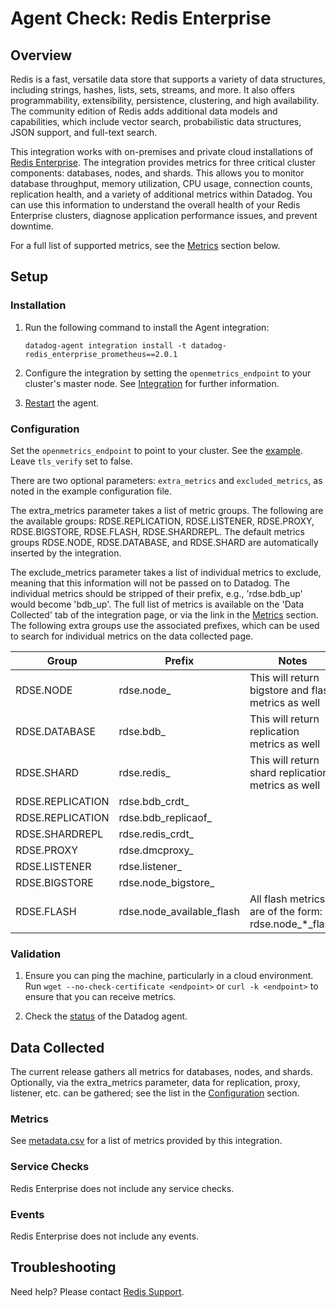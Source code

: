 # Agent Check: Redis Enterprise

## Overview

Redis is a fast, versatile data store that supports a variety of data structures, including strings, hashes, lists, sets, streams, and more. It also offers programmability, extensibility, persistence, clustering, and high availability. The community edition of Redis adds additional data models and capabilities, which include vector search, probabilistic data structures, JSON support, and full-text search.

This integration works with on-premises and private cloud installations of [Redis Enterprise][1].
The integration provides metrics for three critical cluster components: databases, nodes, and shards. This allows you to monitor database throughput, memory utilization, CPU usage, connection counts, replication health, and a variety of additional metrics within Datadog.
You can use this information to understand the overall health of your Redis Enterprise clusters, diagnose application performance issues, and prevent downtime.

For a full list of supported metrics, see the [Metrics](#metrics) section below.

## Setup

### Installation

1. Run the following command to install the Agent integration:
   ```shell
   datadog-agent integration install -t datadog-redis_enterprise_prometheus==2.0.1
   ```
   
2. Configure the integration by setting the `openmetrics_endpoint` to your cluster's master node. See [Integration][2] for further information.

3. [Restart][3] the agent.


### Configuration

Set the `openmetrics_endpoint` to point to your cluster. See the [example][4]. Leave `tls_verify` set to false.

There are two optional parameters: `extra_metrics` and `excluded_metrics`, as noted in the example configuration file.

The extra_metrics parameter takes a list of metric groups. The following are the available groups: RDSE.REPLICATION, 
RDSE.LISTENER, RDSE.PROXY, RDSE.BIGSTORE, RDSE.FLASH, RDSE.SHARDREPL. The default metrics groups RDSE.NODE, 
RDSE.DATABASE, and RDSE.SHARD are automatically inserted by the integration.

The exclude_metrics parameter takes a list of individual metrics to exclude, meaning that this information will not be 
passed on to Datadog. The individual metrics should be stripped of their prefix, e.g., 'rdse.bdb_up' would 
become 'bdb_up'. The full list of metrics is available on the 'Data Collected' tab of the integration page, or via the link in the [Metrics](#metrics) section. 
The following extra groups use the associated prefixes, which can be used to search for individual metrics on 
the data collected page.

| Group            | Prefix                      | Notes                                                |
|------------------|-----------------------------|------------------------------------------------------|
| RDSE.NODE        | rdse.node_                  | This will return bigstore and flash metrics as well  |
| RDSE.DATABASE    | rdse.bdb_                   | This will return replication metrics as well         |
| RDSE.SHARD       | rdse.redis_                 | This will return shard replication metrics as well   |
| RDSE.REPLICATION | rdse.bdb_crdt_              |                                                      |
| RDSE.REPLICATION | rdse.bdb_replicaof_         |                                                      |
| RDSE.SHARDREPL   | rdse.redis_crdt_            |                                                      |
| RDSE.PROXY       | rdse.dmcproxy_              |                                                      |
| RDSE.LISTENER    | rdse.listener_              |                                                      |
| RDSE.BIGSTORE    | rdse.node_bigstore_         |                                                      |
| RDSE.FLASH       | rdse.node_available_flash   | All flash metrics are of the form: rdse.node_*_flash |

### Validation

1. Ensure you can ping the machine, particularly in a cloud environment. Run `wget --no-check-certificate <endpoint>` 
or `curl -k <endpoint>` to ensure that you can receive metrics.

2. Check the [status][5] of the Datadog agent.


## Data Collected

The current release gathers all metrics for databases, nodes, and shards. Optionally, via the extra_metrics parameter, 
data for replication, proxy, listener, etc. can be gathered; see the list in the [Configuration](#configuration) section.


### Metrics

See [metadata.csv][6] for a list of metrics provided by this integration.


### Service Checks

Redis Enterprise does not include any service checks.


### Events

Redis Enterprise does not include any events.


## Troubleshooting

Need help? Please contact [Redis Support][8].

[1]: https://redis.com/redis-enterprise-software/overview/
[2]: https://docs.datadoghq.com/getting_started/integrations/
[3]: https://docs.datadoghq.com/agent/guide/agent-commands/#start-stop-and-restart-the-agent
[4]: https://github.com/DataDog/integrations-extras/blob/master/redis_enterprise_prometheus/datadog_checks/redis_enterprise_prometheus/data/conf.yaml.example
[5]: https://docs.datadoghq.com/agent/guide/agent-commands/#agent-status-and-information
[6]: https://github.com/DataDog/integrations-extras/blob/master/redis_enterprise_prometheus/metadata.csv
[7]: mailto:field.engineers@redis.com
[8]: https://redis.io/support/
